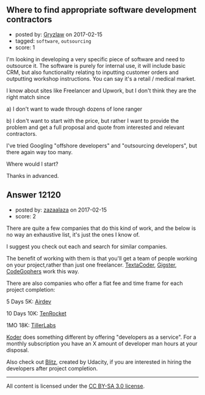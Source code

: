 ## Where to find appropriate software development contractors

- posted by: [Gryzlaw](https://stackexchange.com/users/10256450/gryzlaw) on 2017-02-15
- tagged: `software`, `outsourcing`
- score: 1

I'm looking in developing a very specific piece of software and need to outsource it. The software is purely for internal use, it will include basic  CRM, but also functionality relating to inputting customer orders and outputting workshop instructions. You can say it's a retail / medical market.

I know about sites like Freelancer and Upwork, but I don't think they are the right match since

a) I don't want  to wade through dozens of lone ranger

b) I don't want to start with the price, but rather I want to provide the problem and get a full proposal and quote from interested and relevant contractors.

I've tried Googling "offshore developers" and "outsourcing developers", but there again way too many.

Where would I start?

Thanks in advanced.


## Answer 12120

- posted by: [zazaalaza](https://stackexchange.com/users/4672194/zazaalaza) on 2017-02-15
- score: 2

There are quite a few companies that do this kind of work, and the below is no way an exhaustive list, it's just the ones I know of.

I suggest you check out each and search for similar companies.

The benefit of working with them is that you'll get a team of people working on your project,rather than just one freelancer. [TextaCoder](https://www.textacoder.com), [Gigster](https://gigster.com/), [CodeGophers](https://codegophers.com/) work this way.

There are also companies who offer a flat fee and time frame for each project completion:

5 Days 5K: [Airdev](https://airdev.co/sprint/)

10 Days 10K: [TenRocket](https://www.tenrocket.com/)

1MO 18K: [TillerLabs](https://tillerlabs.com)


[Koder](http://www.koder.tech/) does something different by offering "developers as a service".  For a monthly subscription you have an X amount of developer man hours at your disposal.

Also check out [Blitz](https://blitz.com/), created by Udacity, if you are interested in hiring the developers after project completion.




---

All content is licensed under the [CC BY-SA 3.0 license](https://creativecommons.org/licenses/by-sa/3.0/).
